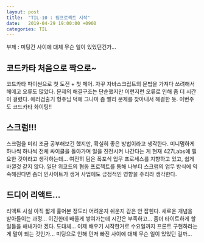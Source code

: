 ```yaml
---
layout: post
title:  "TIL-10 : 팀프로젝트 시작"
date:   2019-04-29 19:00:00 +0900
categories: TIL
---
```


부제 : 미팅간 사이에 대체 무슨 일이 있었던건가...

## 코드카타 처음으로 짝으로~

코드카타 파이썬으로 첫 도전 + 첫 페어. 자꾸 자바스크립트의 문법을 가져다 쓰려해서 헤메고 오류도 많았다. 문제의 해결구조는 단순했지만 이런저런 오류로 인해 좀 더 시간이 걸렸다. 에러검출기 형주님 덕에 그나마 좀 빨리 문제를 찾아내서 해결한 듯. 이번주도 코드카타 화이팅!!


## 스크럼!!!

스크럼을 미리 조금 공부해보긴 했지만, 확실히 좋은 방법이라고 생각한다. 미니멈하게 하나씩 하나씩 전체 싸이클을 돌아가며 일을 진전시켜 나간다는 게 현재 427Labs에 필요한 것이라고 생각하는데... 여전히 팀은 폭포식 업무 프로세스를 지향하고 있고, 쉽게 바뀔것 같지 않다. 일단 위코드의 협동 프로젝트를 통해 나부터 스크럼의 업무 방식에 익숙해진다면 좀더 인사이트가 생겨 사업에도 긍정적인 영향을 주리라 생각한다.


## 드디어 리액트...

리액트 사실 아직 짧게 훑어본 정도라 어려운지 쉬운지 감은 안 잡힌다. 새로운 개념을 받아들이는 과정... 이긴한데 배울게 쌓여가는데 시간은 부족하고... 좀더 타이트하게 할일들을 해내가야 겠다. 도대체... 이제 배우기 시작한거로 수요일까지 프론트 구현하라는 게 말이 되는 것인가... 미팅으로 인해 먼저 빠진 사이에 대체 무슨 일이 있었던 걸까...
